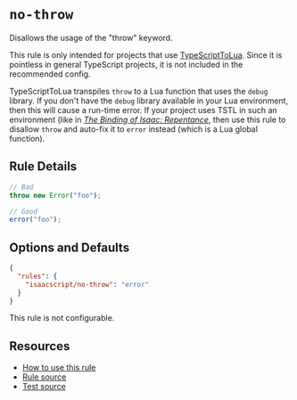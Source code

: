 # `no-throw`

Disallows the usage of the "throw" keyword.

This rule is only intended for projects that use [TypeScriptToLua](https://typescripttolua.github.io/). Since it is pointless in general TypeScript projects, it is not included in the recommended config.

TypeScriptToLua transpiles `throw` to a Lua function that uses the `debug` library. If you don't have the `debug` library available in your Lua environment, then this will cause a run-time error. If your project uses TSTL in such an environment (like in [_The Binding of Isaac: Repentance_](https://store.steampowered.com/app/1426300/The_Binding_of_Isaac_Repentance/), then use this rule to disallow `throw` and auto-fix it to `error` instead (which is a Lua global function).

## Rule Details

```ts
// Bad
throw new Error("foo");

// Good
error("foo");
```

## Options and Defaults

```json
{
  "rules": {
    "isaacscript/no-throw": "error"
  }
}
```

This rule is not configurable.

## Resources

- [How to use this rule](../../README.md#install--usage)
- [Rule source](../../src/rules/no-throw.ts)
- [Test source](../../tests/rules/no-throw.test.ts)
